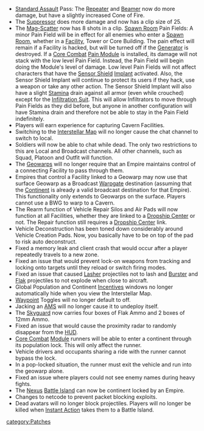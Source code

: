 - [Standard Assault](Standard_Assault.md) Pass: The
  [Repeater](Repeater.md) and [Beamer](Beamer.md) now
  do more damage, but have a slightly increased Cone of Fire.
- The [Suppressor](Suppressor.md) does more damage and now has
  a clip size of 25.
- The [Mag-Scatter](Mag-Scatter.md) now has 8 shots in a clip.
  [Spawn Room](Spawn_Room.md) Pain Fields: A minor Pain Field
  will be in effect for all enemies who enter a [Spawn
  Room](Spawn_Room.md), whether in a
  [Facility](Facility.md), Tower or Core Building. The pain
  effect will remain if a Facility is hacked, but will be turned off
  if the [Generator](Generator.md) is destroyed. If a [Core
  Combat](Core_Combat.md) [Pain
  Module](Pain_Module.md) is installed, its damage will not
  stack with the low level Pain Field. Instead, the Pain Field will
  begin doing the Module's level of damage. Low level Pain Fields will
  not affect characters that have the [Sensor
  Shield](Sensor_Shield.md) [Implant](Implant.md)
  activated. Also, the Sensor Shield Implant will continue to protect
  its users if they hack, use a weapon or take any other action. The
  Sensor Shield Implant will also have a slight
  [Stamina](Stamina.md) drain against all armor (even while
  crouched) except for the [Infiltration
  Suit](Infiltration_Suit.md). This will allow Infiltrators to
  move through Pain Fields as they did before, but anyone in another
  configuration will have Stamina drain and therefore not be able to
  stay in the Pain Field indefinitely.
- Players will earn experience for capturing Cavern Facilities.
- Switching to the [Interstellar Map](Interstellar_Map.md)
  will no longer cause the chat channel to switch to local.
- Soldiers will now be able to chat while dead. The only two
  restrictions to this are Local and Broadcast channels. All other
  channels, such as Squad, Platoon and Outfit will function.
- The [Geowarps](Geowarp.md) will no longer require that an
  Empire maintains control of a connecting Facility to pass through
  them.
- Empires that control a Facility linked to a Geowarp may now use that
  surface Geowarp as a Broadcast [Warpgate](Warpgate.md)
  destination (assuming that the [Continent](Continent.md) is
  already a valid broadcast destination for that Empire). This
  functionality only extends to Geowarps on the surface. Players
  cannot use a BWG to warp to a Cavern.
- The Rearm function of Vehicle Repair Silos and Air Pads will now
  function at all Facilities, whether they are linked to a [Dropship
  Center](Dropship_Center.md) or not. The Repair function
  still requires a [Dropship Center](Dropship_Center.md) link.
- Vehicle Deconstruction has been toned down considerably around
  Vehicle Creation Pads. Now, you basically have to be on top of the
  pad to risk auto deconstruct.
- Fixed a memory leak and client crash that would occur after a player
  repeatedly travels to a new zone.
- Fixed an issue that would prevent lock-on weapons from tracking and
  locking onto targets until they reload or switch firing modes.
- Fixed an issue that caused [Lasher](Lasher.md) projectiles
  not to lash and [Burster](Burster.md) and
  [Flak](Flak.md) projectiles to not explode when close to
  aircraft.
- Global Population and Continent [Incentives](Incentives.md)
  windows no longer automatically hide when you view the Interstellar
  Map.
- [Waypoint](Waypoint.md) Toggles will no longer default to
  off.
- Jacking an [AMS](AMS.md) will no longer cause it to undeploy
  itself.
- The [Skyguard](Skyguard.md) now carries four boxes of Flak
  Ammo and 2 boxes of 12mm Ammo.
- Fixed an issue that would cause the proximity radar to randomly
  disappear from the [HUD](HUD.md).
- [Core Combat](Core_Combat.md) [Module](modules.md)
  runners will be able to enter a continent through its population
  lock. This will only affect the runner.
- Vehicle drivers and occupants sharing a ride with the runner cannot
  bypass the lock.
- In a pop-locked situation, the runner must exit the vehicle and run
  into the geowarp alone.
- Fixed an issue where players could not see enemy names during heavy
  fights.
- The [Nexus](Oshur.md#Nexus) [Battle
  Island](Battle_Islands.md) can now be continent locked by an
  Empire.
- Changes to netcode to prevent packet blocking exploits.
- Dead avatars will no longer block projectiles. Players will no
  longer be killed when [Instant Action](Instant_Action.md)
  takes them to a Battle Island.

[category:Patches](category:Patches.md)
